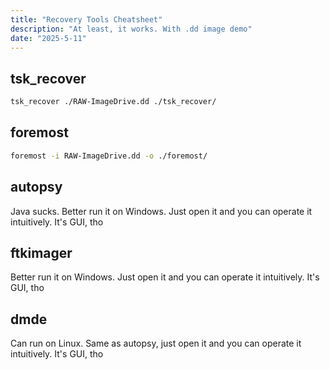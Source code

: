 ```yaml
---
title: "Recovery Tools Cheatsheet"
description: "At least, it works. With .dd image demo"
date: "2025-5-11"
---
```


## tsk_recover
```bash
tsk_recover ./RAW-ImageDrive.dd ./tsk_recover/
```

## foremost
```bash
foremost -i RAW-ImageDrive.dd -o ./foremost/
```

## autopsy
Java sucks. Better run it on Windows. Just open it and you can operate it intuitively. It's GUI, tho

## ftkimager
Better run it on Windows. Just open it and you can operate it intuitively. It's GUI, tho

## dmde
Can run on Linux. Same as autopsy, just open it and you can operate it intuitively. It's GUI, tho

